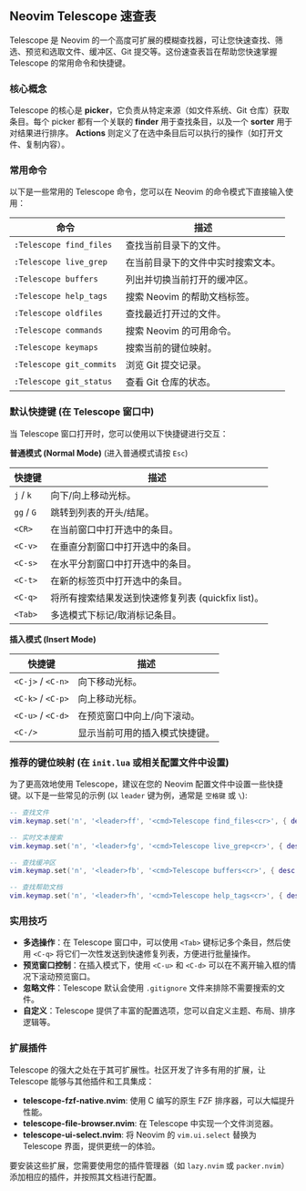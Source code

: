 ## Neovim Telescope 速查表

Telescope 是 Neovim 的一个高度可扩展的模糊查找器，可让您快速查找、筛选、预览和选取文件、缓冲区、Git 提交等。这份速查表旨在帮助您快速掌握 Telescope 的常用命令和快捷键。

### 核心概念

Telescope 的核心是 **picker**，它负责从特定来源（如文件系统、Git 仓库）获取条目。每个 picker 都有一个关联的 **finder** 用于查找条目，以及一个 **sorter** 用于对结果进行排序。 **Actions** 则定义了在选中条目后可以执行的操作（如打开文件、复制内容）。

### 常用命令

以下是一些常用的 Telescope 命令，您可以在 Neovim 的命令模式下直接输入使用：

| 命令 | 描述 |
|---|---|
| `:Telescope find_files` | 查找当前目录下的文件。 |
| `:Telescope live_grep` | 在当前目录下的文件中实时搜索文本。 |
| `:Telescope buffers` | 列出并切换当前打开的缓冲区。 |
| `:Telescope help_tags` | 搜索 Neovim 的帮助文档标签。 |
| `:Telescope oldfiles` | 查找最近打开过的文件。 |
| `:Telescope commands` | 搜索 Neovim 的可用命令。 |
| `:Telescope keymaps` | 搜索当前的键位映射。 |
| `:Telescope git_commits` | 浏览 Git 提交记录。 |
| `:Telescope git_status` | 查看 Git 仓库的状态。 |

### 默认快捷键 (在 Telescope 窗口中)

当 Telescope 窗口打开时，您可以使用以下快捷键进行交互：

**普通模式 (Normal Mode)** (进入普通模式请按 `Esc`)

| 快捷键 | 描述 |
|---|---|
| `j` / `k` | 向下/向上移动光标。 |
| `gg` / `G` | 跳转到列表的开头/结尾。 |
| `<CR>` | 在当前窗口中打开选中的条目。 |
| `<C-v>` | 在垂直分割窗口中打开选中的条目。 |
| `<C-s>` | 在水平分割窗口中打开选中的条目。 |
| `<C-t>` | 在新的标签页中打开选中的条目。 |
| `<C-q>` | 将所有搜索结果发送到快速修复列表 (quickfix list)。 |
| `<Tab>` | 多选模式下标记/取消标记条目。 |

**插入模式 (Insert Mode)**

| 快捷键 | 描述 |
|---|---|
| `<C-j>` / `<C-n>` | 向下移动光标。 |
| `<C-k>` / `<C-p>` | 向上移动光标。 |
| `<C-u>` / `<C-d>` | 在预览窗口中向上/向下滚动。 |
| `<C-/>` | 显示当前可用的插入模式快捷键。 |

### 推荐的键位映射 (在 `init.lua` 或相关配置文件中设置)

为了更高效地使用 Telescope，建议在您的 Neovim 配置文件中设置一些快捷键。以下是一些常见的示例 (以 `leader` 键为例，通常是 `空格键` 或 `\`):

```lua
-- 查找文件
vim.keymap.set('n', '<leader>ff', '<cmd>Telescope find_files<cr>', { desc = 'Find files' })

-- 实时文本搜索
vim.keymap.set('n', '<leader>fg', '<cmd>Telescope live_grep<cr>', { desc = 'Live grep' })

-- 查找缓冲区
vim.keymap.set('n', '<leader>fb', '<cmd>Telescope buffers<cr>', { desc = 'Find buffers' })

-- 查找帮助文档
vim.keymap.set('n', '<leader>fh', '<cmd>Telescope help_tags<cr>', { desc = 'Find help tags' })
```

### 实用技巧

*   **多选操作**：在 Telescope 窗口中，可以使用 `<Tab>` 键标记多个条目，然后使用 `<C-q>` 将它们一次性发送到快速修复列表，方便进行批量操作。
*   **预览窗口控制**：在插入模式下，使用 `<C-u>` 和 `<C-d>` 可以在不离开输入框的情况下滚动预览窗口。
*   **忽略文件**：Telescope 默认会使用 `.gitignore` 文件来排除不需要搜索的文件。
*   **自定义**：Telescope 提供了丰富的配置选项，您可以自定义主题、布局、排序逻辑等。

### 扩展插件

Telescope 的强大之处在于其可扩展性。社区开发了许多有用的扩展，让 Telescope 能够与其他插件和工具集成：

*   **telescope-fzf-native.nvim**: 使用 C 编写的原生 FZF 排序器，可以大幅提升性能。
*   **telescope-file-browser.nvim**: 在 Telescope 中实现一个文件浏览器。
*   **telescope-ui-select.nvim**: 将 Neovim 的 `vim.ui.select` 替换为 Telescope 界面，提供更统一的体验。

要安装这些扩展，您需要使用您的插件管理器（如 `lazy.nvim` 或 `packer.nvim`）添加相应的插件，并按照其文档进行配置。
